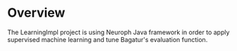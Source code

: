 # Overview

The LearningImpl project is using Neuroph Java framework in order to apply supervised machine learning and tune Bagatur's evaluation function.
